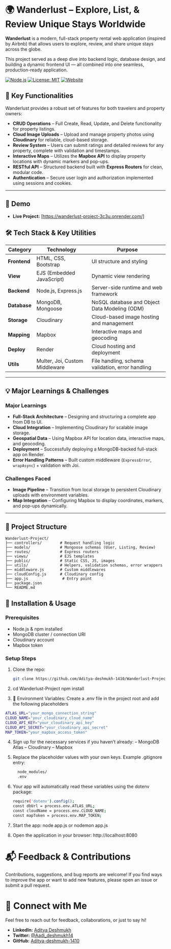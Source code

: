 # 🌍 Wanderlust – Explore, List, & Review Unique Stays Worldwide
**Wanderlust** is a modern, full-stack property rental web application (inspired by Airbnb) that allows users to explore, review, and share unique stays across the globe.  

This project served as a deep dive into backend logic, database design, and building a dynamic frontend UI — all combined into one seamless, production-ready application.  

[![Node.js](https://img.shields.io/badge/Node.js-16.x-green)](https://nodejs.org/) [![License: MIT](https://img.shields.io/badge/License-MIT-blue.svg)](LICENSE) [![Website](https://img.shields.io/website-up-down-green-red/http/shields.io.svg)](https://wanderlust-project-3c3u.onrender.com/)


## 🚀 Key Functionalities

Wanderlust provides a robust set of features for both travelers and property owners:

- **CRUD Operations** – Full Create, Read, Update, and Delete functionality for property listings.  
- **Cloud Image Uploads** – Upload and manage property photos using **Cloudinary** for reliable, cloud-based storage.  
- **Review System** – Users can submit ratings and detailed reviews for any property, complete with validation and timestamps.  
- **Interactive Maps** – Utilizes the **Mapbox API** to display property locations with dynamic markers and pop-ups.  
- **RESTful API** – Structured backend built with **Express Routers** for clean, modular code.  
- **Authentication** – Secure user login and authorization implemented using sessions and cookies.  

---

## 📌 Demo

- **Live Project:** [https://wanderlust-project-3c3u.onrender.com/]  


## 🛠️ Tech Stack & Key Utilities

| Category     | Technology                          | Purpose                                         |
|--------------|-------------------------------------|-------------------------------------------------|
| **Frontend** | HTML, CSS, Bootstrap                | UI structure and styling                        |
| **View**     | EJS (Embedded JavaScript)           | Dynamic view rendering                          |
| **Backend**  | Node.js, Express.js                 | Server-side runtime and web framework           |
| **Database** | MongoDB, Mongoose                   | NoSQL database and Object Data Modeling (ODM)   |
| **Storage**  | Cloudinary                          | Cloud-based image hosting and management        |
| **Mapping**  | Mapbox                              | Interactive maps and geocoding                  |
| **Deploy**   | Render                              | Cloud hosting and deployment                    |
| **Utils**    | Multer, Joi, Custom Middleware      | File handling, schema validation, error handling|

---

## 💡 Major Learnings & Challenges

### Major Learnings
- **Full-Stack Architecture** – Designing and structuring a complete app from DB to UI.  
- **Cloud Integration** – Implementing Cloudinary for scalable image storage.  
- **Geospatial Data** – Using Mapbox API for location data, interactive maps, and geocoding.  
- **Deployment** – Successfully deploying a MongoDB-backed full-stack app on Render.  
- **Error Handling Patterns** – Built custom middleware (`ExpressError`, `wrapAsync`) + validation with Joi.  

### Challenges Faced
- **Image Pipeline** – Transition from local storage to persistent Cloudinary uploads with environment variables.  
- **Map Integration** – Configuring Mapbox to display coordinates, markers, and pop-ups dynamically.  

---

## 📌 Project Structure
```
Wanderlust-Project/
├── controllers/        # Request handling logic
├── models/             # Mongoose schemas (User, Listing, Review)
├── routes/             # Express routers
├── views/              # EJS templates
├── public/             # Static CSS, JS, images
├── utils/              # Helpers, validation schemas, error wrappers
├── middleware.js       # Custom middlewares
├── cloudConfig.js      # Cloudinary config
├── app.js               # Entry point
├── package.json
└── README.md

```

## 🧰 Installation & Usage

### Prerequisites

- Node.js & npm installed  
- MongoDB cluster / connection URI  
- Cloudinary account  
- Mapbox token  

### Setup Steps

1. Clone the repo:  
   ```bash
   git clone https://github.com/Aditya-deshmukh-1410/Wanderlust-Project.git

2. cd Wanderlust-Project
    npm install
   

4. 🔑 Environment Variables: Create a .env file in the project root and add the following placeholders
   
  ```bash
ATLAS_URL="your_mongo_connection_string"
CLOUD_NAME="your_cloudinary_cloud_name"
CLOUD_API_KEY="your_cloudinary_api_key"
CLOUD_API_SECRET="your_cloudinary_api_secret"
MAP_TOKEN="your_mapbox_access_token"
```

4. Sign up for the necessary services if you haven’t already:
  – MongoDB Atlas
  – Cloudinary
  – Mapbox

5. Replace the placeholder values with your own keys.
   Example .gitignore entry:
   ```bash
     node_modules/
     .env

6. Your app will automatically read these variables using the dotenv package:
   ```bash
   require('dotenv').config();
   const dbUrl = process.env.ATLAS_URL;
   const cloudName = process.env.CLOUD_NAME;
   const mapToken = process.env.MAP_TOKEN;

7. Start the app:
   node app.js or nodemon app.js

8. Open the application in your browser:
   http://localhost:8080

# 📬 Feedback & Contributions

Contributions, suggestions, and bug reports are welcome! If you find ways to improve the app or want to add new features, please open an issue or submit a pull request.

# 🤝 Connect with Me

Feel free to reach out for feedback, collaborations, or just to say hi!  

- **LinkedIn:** [Aditya Deshmukh](https://www.linkedin.com/in/aditya-deshmukh14/)
- **Twitter:** [@Aadi_deshmukh14](https://x.com/Aadi_deshmukh14)
- **GitHub:** [Aditya-deshmukh-1410](https://github.com/Aditya-deshmukh-1410)  


